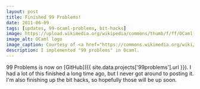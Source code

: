 ```yaml
---
layout: post
title: Finished 99 Problems! 
date: 2011-06-09
tags: [updates, 99-ocaml-problems, bit-hacks]
image: https://upload.wikimedia.org/wikipedia/commons/thumb/f/ff/OCaml_Logo.svg/256px-OCaml_Logo.svg.png
image_alt: OCaml logo
image_caption: Courtesy of <a href="https://commons.wikimedia.org/wiki/File%3AOCaml_Logo.svg" title="OCaml logo by OCaml.org via Wikimedia Commons">Wikimedia Commons</a>
description: I implemented "99 problems" in Ocaml.
---
```


99 Problems is now on [GitHub]({{ site.data.projects['99problems'].url }}). I had a lot of this finished a long time ago, but I never got around to posting it. I'm also finishing up the bit hacks, so hopefully those will be up soon.